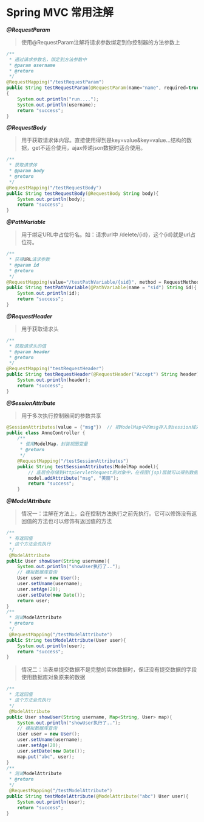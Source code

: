 # Spring MVC 常用注解

***@RequestParam***

>  使用@RequestParam注解将请求参数绑定到你控制器的方法参数上

```java
/**
 * 通过请求参数名，绑定到方法参数中
 * @param username
 * @return
 */
@RequestMapping("/testRequestParam")
public String testRequestParam(@RequestParam(name="name", required=true) String username)
{
    System.out.println("run....");
    System.out.println(username);
    return "success";
}
```

***@RequestBody***

> 用于获取请求体内容。直接使用得到是key=value&key=value...结构的数据，get不适合使用，ajax传递json数据时适合使用。

```java
/**
 * 获取请求体
 * @param body
 * @return
 */
@RequestMapping("/testRequestBody")
public String testRequestBody(@RequestBody String body){
    System.out.println(body);
    return "success";
}
```

***@PathVariable***

> 用于绑定URL中占位符名。如：请求url中 /delete/{id}，这个{id}就是url占位符。

```java
/**
 * 获得URL请求参数
 * @param id
 * @return
 */
@RequestMapping(value="/testPathVariable/{sid}", method = RequestMethod.PUT)
public String testPathVariable(@PathVariable(name = "sid") String id){
    System.out.println(id);
    return "success";
}

```

***@RequestHeader***

> 用于获取请求头

```java
/**
 * 获取请求头的值
 * @param header
 * @return
 */
@RequestMapping("testRequestHeader")
public String testRequestHeader(@RequestHeader("Accept") String header){
    System.out.println(header);
    return "success";
}
```

***@SessionAttribute***

> 用于多次执行控制器间的参数共享

```java
@SessionAttributes(value = {"msg"})  // 把ModelMap中的msg存入到session域对象中
public class AnnoController {
    /**
     * 使用ModelMap，封装视图变量
     * @return
     */
    @RequestMapping("/testSessionAttributes")
    public String testSessionAttributes(ModelMap model){
        // 底层会存储到HttpServletRequest的对象中，在视图(jsp)层就可以得到数据
        model.addAttribute("msg", "美丽");
        return "success";
    }
```

***@ModelAttribute***

> 情况一：注解在方法上，会在控制方法执行之前先执行。它可以修饰没有返回值的方法也可以修饰有返回值的方法

```java
/**
 * 有返回值
 * 这个方法会先执行
 */
 @ModelAttribute
public User showUser(String username){
	System.out.println("showUser执行了..");
    // 模拟数据库查询
    User user = new User();
    user.setUname(username);
    user.setAge(20);
    user.setDate(new Date());
    return user;
}
/**
 * 测试ModelAttribute
 * @return
 */
 @RequestMapping("/testModelAttribute")
public String testModelAttribute(User user){
    System.out.println(user);
    return "success";
}
```

> 情况二：当表单提交数据不是完整的实体数据时，保证没有提交数据的字段使用数据库对象原来的数据

```java
/**
 * 无返回值
 * 这个方法会先执行
 */
 @ModelAttribute
public User showUser(String username, Map<String, User> map){
	System.out.println("showUser执行了..");
    // 模拟数据库查询
    User user = new User();
    user.setUname(username);
    user.setAge(20);
    user.setDate(new Date());
    map.put("abc", user);
}
/**
 * 测试ModelAttribute
 * @return
 */
 @RequestMapping("/testModelAttribute")
public String testModelAttribute(@ModelAttribute("abc") User user){
    System.out.println(user);
    return "success";
}
```

